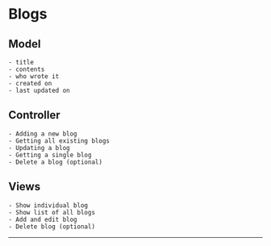 # Blogs

## Model
    - title
    - contents
    - who wrote it
    - created on
    - last updated on

## Controller
    - Adding a new blog
    - Getting all existing blogs
    - Updating a blog
    - Getting a single blog
    - Delete a blog (optional)

## Views
    - Show individual blog
    - Show list of all blogs
    - Add and edit blog
    - Delete blog (optional)

---

